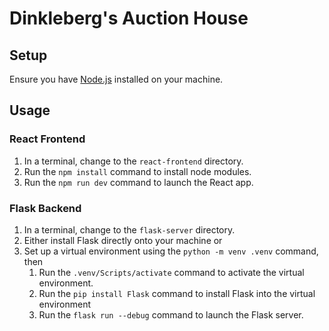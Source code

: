 # Dinkleberg's Auction House 

## Setup

Ensure you have [Node.js](https://nodejs.org/en/download) installed on your machine.

## Usage

### React Frontend

1. In a terminal, change to the `react-frontend` directory.
2. Run the `npm install` command to install node modules.
3. Run the `npm run dev` command to launch the React app.

### Flask Backend

1. In a terminal, change to the `flask-server` directory.
2. Either install Flask directly onto your machine or 
3. Set up a virtual environment using the `python -m venv .venv` command, then
   1. Run the `.venv/Scripts/activate` command to activate the virtual environment.
   2. Run the `pip install Flask` command to install Flask into the virtual environment
   3. Run the `flask run --debug` command to launch the Flask server.